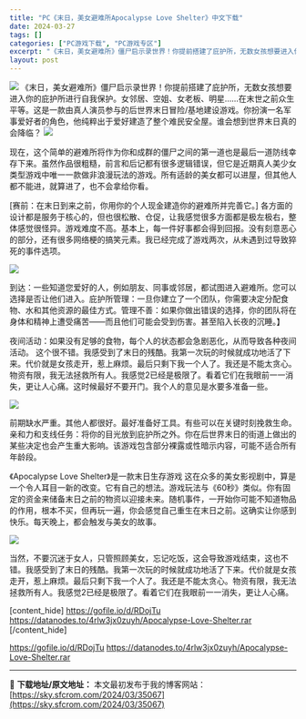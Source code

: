 ```yaml
---
title: "PC《末日，美女避难所Apocalypse Love Shelter》中文下载"
date: 2024-03-27
tags: []
categories: ["PC游戏下载", "PC游戏专区"]
excerpt: "《末日，美女避难所》僵尸启示录世界！你提前搭建了庇护所，无数女孩想要进入你的庇护所进行自我保护。女邻居、空姐、女老板、明星……在末世之前众生平等。这是一款由真人演员参与的后世界末日冒险/基地建设游戏。你扮演一名军事爱好者的角色，他纯粹出于爱好建造了整个难民安全屋。谁会想到世界末日真的会降临？ 现在，&hellip;"
layout: post
---
```


<img class="aligncenter" src="https://sky.sfcrom.com/wp-content/uploads/2024/03/20240329081232-304d8.jpeg" />
《末日，美女避难所》僵尸启示录世界！你提前搭建了庇护所，无数女孩想要进入你的庇护所进行自我保护。女邻居、空姐、女老板、明星……在末世之前众生平等。这是一款由真人演员参与的后世界末日冒险/基地建设游戏。你扮演一名军事爱好者的角色，他纯粹出于爱好建造了整个难民安全屋。谁会想到世界末日真的会降临？

<img src="https://sky.sfcrom.com/wp-content/uploads/2024/03/20240329081235-73feb.jpeg" />

现在，这个简单的避难所将作为你和成群的僵尸之间的第一道也是最后一道防线幸存下来。虽然作品很粗糙，前言和后记都有很多逻辑错误，但它是近期真人美少女类型游戏中唯一一款做非浪漫玩法的游戏。所有适龄的美女都可以进屋，但其他人都不能进，就算进了，也不会拿给你看。

[赛前：在末日到来之前，你用你的个人现金建造你的避难所并完善它。]
各方面的设计都是服务于核心的，但也很松散、仓促，让我感觉很多方面都是极左极右，整体感觉很怪异。游戏难度不高。基本上，每一件好事都会得到回报。没有刻意恶心的部分，还有很多网络梗的搞笑元素。我已经完成了游戏两次，从未遇到过导致猝死的事件选项。

<img src="https://sky.sfcrom.com/wp-content/uploads/2024/03/20240329081238-ccdc8.jpeg" />

到达：一些知道您爱好的人，例如朋友、同事或邻居，都试图进入避难所。您可以选择是否让他们进入。庇护所管理：一旦你建立了一个团队，你需要决定分配食物、水和其他资源的最佳方式。管理不善：如果你做出错误的选择，你的团队将在身体和精神上遭受痛苦——而且他们可能会受到伤害。甚至陷入长夜的沉睡。】

夜间活动：如果没有足够的食物，每个人的状态都会急剧恶化，从而导致各种夜间活动。
这个很不错。我感受到了末日的残酷。我第一次玩的时候就成功地活了下来。代价就是女孩走开，惹上麻烦。最后只剩下我一个人了。我还是不能太贪心。物资有限，我无法拯救所有人。我感觉2已经是极限了。看着它们在我眼前一一消失，更让人心痛。这时候最好不要开门。我个人的意见是水要多准备一些。

<img src="https://sky.sfcrom.com/wp-content/uploads/2024/03/20240329081242-1cc64.jpeg" />

前期缺水严重。其他人都很好。最好准备好工具。有些可以在关键时刻挽救生命。亲和力和支线任务：将你的目光放到庇护所之外。你在后世界末日的街道上做出的某些决定也会产生重大影响。该游戏包含部分裸露或性暗示内容，可能不适合所有年龄段。

《Apocalypse Love Shelter》是一款末日生存游戏
这在众多的美女影视剧中，算是一个令人耳目一新的改变。它有自己的想法。游戏玩法与《60秒》类似。你有固定的资金来储备末日之前的物资以迎接未来。随机事件，一开始你可能不知道物品的作用，根本不买，但再玩一遍，你会感觉自己重生在末日之前。这确实让你感到快乐。每天晚上，都会触发与美女的故事。

<img src="https://sky.sfcrom.com/wp-content/uploads/2024/03/20240329081245-f0bd2.jpeg" />

当然，不要沉迷于女人，只管照顾美女，忘记吃饭，这会导致游戏结束，这也不错。我感受到了末日的残酷。我第一次玩的时候就成功地活了下来。代价就是女孩走开，惹上麻烦。最后只剩下我一个人了。我还是不能太贪心。物资有限，我无法拯救所有人。我感觉2已经是极限了。看着它们在我眼前一一消失，更让人心痛。

[content_hide]
https://gofile.io/d/RDojTu
https://datanodes.to/4rlw3jx0zuyh/Apocalypse-Love-Shelter.rar
[/content_hide]

<!--wechatfans start-->
https://gofile.io/d/RDojTu
https://datanodes.to/4rlw3jx0zuyh/Apocalypse-Love-Shelter.rar
<!--wechatfans end-->

---
📖 **下载地址/原文地址：** 本文最初发布于我的博客网站：[https://sky.sfcrom.com/2024/03/35067](https://sky.sfcrom.com/2024/03/35067)
